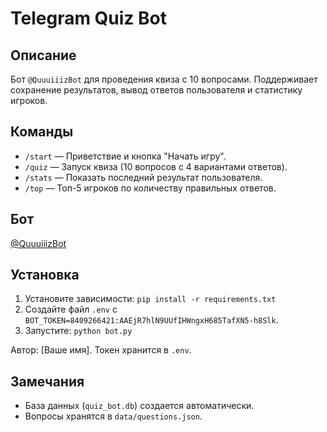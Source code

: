 # Telegram Quiz Bot

## Описание
Бот `@QuuuiiizBot` для проведения квиза с 10 вопросами. Поддерживает сохранение результатов, вывод ответов пользователя и статистику игроков.

## Команды
- `/start` — Приветствие и кнопка "Начать игру".
- `/quiz` — Запуск квиза (10 вопросов с 4 вариантами ответов).
- `/stats` — Показать последний результат пользователя.
- `/top` — Топ-5 игроков по количеству правильных ответов.

## Бот
[@QuuuiiizBot](https://t.me/QuuuiiizBot)

## Установка
1. Установите зависимости: `pip install -r requirements.txt`
2. Создайте файл `.env` с `BOT_TOKEN=8409266421:AAEjR7hlN9UUfIHWngxH685TafXN5-h8Slk`.
3. Запустите: `python bot.py`

Автор: [Ваше имя]. Токен хранится в `.env`.

## Замечания
- База данных (`quiz_bot.db`) создается автоматически.
- Вопросы хранятся в `data/questions.json`.